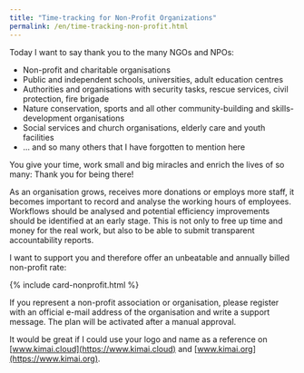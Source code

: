 ```yaml
---
title: "Time-tracking for Non-Profit Organizations"
permalink: /en/time-tracking-non-profit.html
---
```


Today I want to say thank you to the many NGOs and NPOs:

- Non-profit and charitable organisations
- Public and independent schools, universities, adult education centres
- Authorities and organisations with security tasks, rescue services, civil protection, fire brigade
- Nature conservation, sports and all other community-building and skills-development organisations
- Social services and church organisations, elderly care and youth facilities
- &hellip; and so many others that I have forgotten to mention here

You give your time, work small and big miracles and enrich the lives of so many: Thank you for being there!

As an organisation grows, receives more donations or employs more staff, it becomes important to record and analyse the working hours of employees.
Workflows should be analysed and potential efficiency improvements should be identified at an early stage.
This is not only to free up time and money for the real work, but also to be able to submit transparent accountability reports.

I want to support you and therefore offer an unbeatable and annually billed non-profit rate:

{% include card-nonprofit.html %}

If you represent a non-profit association or organisation, please register with an official e-mail address of the organisation and write a support message. The plan will be activated after a manual approval.

It would be great if I could use your logo and name as a reference on [www.kimai.cloud](https://www.kimai.cloud) and [www.kimai.org](https://www.kimai.org).
  
 
